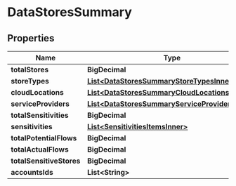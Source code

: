 

# DataStoresSummary


## Properties

| Name | Type | Description | Notes |
|------------ | ------------- | ------------- | -------------|
|**totalStores** | **BigDecimal** |  |  |
|**storeTypes** | [**List&lt;DataStoresSummaryStoreTypesInner&gt;**](DataStoresSummaryStoreTypesInner.md) |  |  |
|**cloudLocations** | [**List&lt;DataStoresSummaryCloudLocationsInner&gt;**](DataStoresSummaryCloudLocationsInner.md) |  |  |
|**serviceProviders** | [**List&lt;DataStoresSummaryServiceProvidersInner&gt;**](DataStoresSummaryServiceProvidersInner.md) |  |  |
|**totalSensitivities** | **BigDecimal** |  |  |
|**sensitivities** | [**List&lt;SensitivitiesItemsInner&gt;**](SensitivitiesItemsInner.md) |  |  |
|**totalPotentialFlows** | **BigDecimal** |  |  |
|**totalActualFlows** | **BigDecimal** |  |  |
|**totalSensitiveStores** | **BigDecimal** |  |  |
|**accountsIds** | **List&lt;String&gt;** |  |  |



